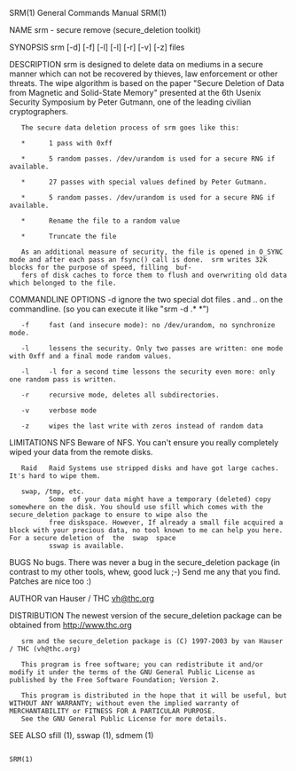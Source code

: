 SRM(1)                                                                            General Commands Manual                                                                           SRM(1)

NAME
       srm - secure remove (secure_deletion toolkit)

SYNOPSIS
       srm [-d] [-f] [-l] [-l] [-r] [-v] [-z] files

DESCRIPTION
       srm  is  designed  to  delete data on mediums in a secure manner which can not be recovered by thieves, law enforcement or other threats.  The wipe algorithm is based on the paper
       "Secure Deletion of Data from Magnetic and Solid-State Memory" presented at the 6th Usenix Security Symposium by Peter Gutmann, one of the leading civilian cryptographers.

       The secure data deletion process of srm goes like this:

       *      1 pass with 0xff

       *      5 random passes. /dev/urandom is used for a secure RNG if available.

       *      27 passes with special values defined by Peter Gutmann.

       *      5 random passes. /dev/urandom is used for a secure RNG if available.

       *      Rename the file to a random value

       *      Truncate the file

       As an additional measure of security, the file is opened in O_SYNC mode and after each pass an fsync() call is done.  srm writes 32k blocks for the purpose of speed, filling  buf‐
       fers of disk caches to force them to flush and overwriting old data which belonged to the file.

COMMANDLINE OPTIONS
       -d     ignore the two special dot files . and .. on the commandline. (so you can execute it like "srm -d .* *")

       -f     fast (and insecure mode): no /dev/urandom, no synchronize mode.

       -l     lessens the security. Only two passes are written: one mode with 0xff and a final mode random values.

       -l     -l for a second time lessons the security even more: only one random pass is written.

       -r     recursive mode, deletes all subdirectories.

       -v     verbose mode

       -z     wipes the last write with zeros instead of random data

LIMITATIONS
       NFS    Beware of NFS. You can't ensure you really completely wiped your data from the remote disks.

       Raid   Raid Systems use stripped disks and have got large caches. It's hard to wipe them.

       swap, /tmp, etc.
              Some  of your data might have a temporary (deleted) copy somewhere on the disk. You should use sfill which comes with the secure_deletion package to ensure to wipe also the
              free diskspace. However, If already a small file acquired a block with your precious data, no tool known to me can help you here. For a secure deletion of  the  swap  space
              sswap is available.

BUGS
       No bugs. There was never a bug in the secure_deletion package (in contrast to my other tools, whew, good luck ;-) Send me any that you find.  Patches are nice too :)

AUTHOR
       van Hauser / THC <vh@thc.org>

DISTRIBUTION
       The newest version of the secure_deletion package can be obtained from http://www.thc.org

       srm and the secure_deletion package is (C) 1997-2003 by van Hauser / THC (vh@thc.org)

       This program is free software; you can redistribute it and/or modify it under the terms of the GNU General Public License as published by the Free Software Foundation; Version 2.

       This program is distributed in the hope that it will be useful, but WITHOUT ANY WARRANTY; without even the implied warranty of MERCHANTABILITY or FITNESS FOR A PARTICULAR PURPOSE.
       See the GNU General Public License for more details.

SEE ALSO
       sfill (1), sswap (1), sdmem (1)

                                                                                                                                                                                    SRM(1)
